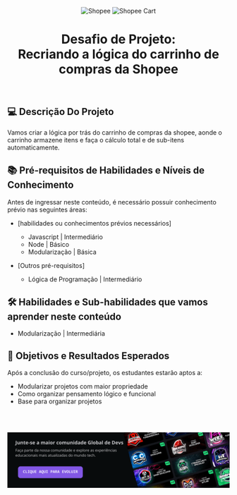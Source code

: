 <!--START_SECTION:header-->
<div align="center">
  <p align="center">
    <img 
      alt="Shopee" 
      src="https://img.icons8.com/?size=100&id=XGv3oOimibXn&format=png&color=000000" 
      width="100px" 
    />
    <img 
      alt="Shopee Cart" 
      src="https://img.icons8.com/?size=100&id=2943&format=png&color=000000" 
      width="50px" 
    />
    <h1>Desafio de Projeto: <br/> Recriando a lógica do carrinho de compras da Shopee</h1>
  </p>
</div>
<!--END_SECTION:header-->

<br/>

## 💻 Descrição Do Projeto

Vamos criar a lógica por trás do carrinho de compras da shopee, aonde o carrinho armazene itens e faça o cálculo total e de sub-itens automaticamente.

## 📚 Pré-requisitos de Habilidades e Níveis de Conhecimento

Antes de ingressar neste conteúdo, é necessário possuir conhecimento prévio nas seguintes áreas:

- [habilidades ou conhecimentos prévios necessários]

  - Javascript | Intermediário
  - Node | Básico
  - Modularização | Básica

- [Outros pré-requisitos]

  - Lógica de Programação | Intermediário

## 🛠️ Habilidades e Sub-habilidades que vamos aprender neste conteúdo

- Modularização | Intermediária

## 🎯 Objetivos e Resultados Esperados

Após a conclusão do curso/projeto, os estudantes estarão aptos a:

- Modularizar projetos com maior propriedade
- Como organizar pensamento lógico e funcional
- Base para organizar projetos

<!--START_SECTION:footer-->

<br />
<br />

<p align="center">
  <a href="https://www.dio.me/" target="_blank">
    <img align="center" src="https://raw.githubusercontent.com/digitalinnovationone/template-github-trilha/main/.github/assets/footer.png" alt="banner"/>
  </a>
</p>
